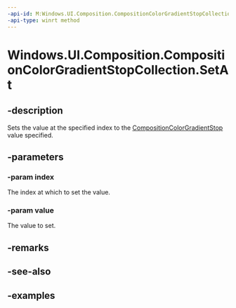 ```yaml
---
-api-id: M:Windows.UI.Composition.CompositionColorGradientStopCollection.SetAt(System.UInt32,Windows.UI.Composition.CompositionColorGradientStop)
-api-type: winrt method
---
```


<!-- Method syntax.
public void CompositionColorGradientStopCollection.SetAt(UInt32 index, CompositionColorGradientStop value)
-->

# Windows.UI.Composition.CompositionColorGradientStopCollection.SetAt

## -description

Sets the value at the specified index to the [CompositionColorGradientStop](compositioncolorgradientstop.md) value specified.



## -parameters
### -param index

The index at which to set the value.

### -param value

The value to set.

## -remarks

## -see-also

## -examples

